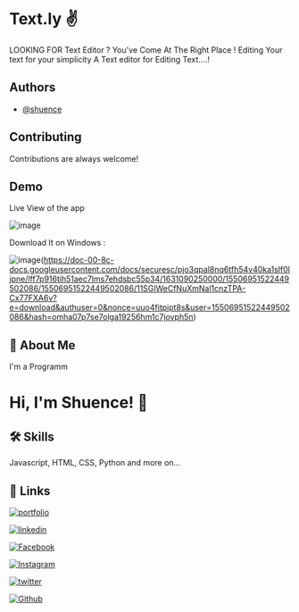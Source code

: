 
# Text.ly ✌️

LOOKING FOR Text Editor ?
You've Come At The Right Place !
Editing Your text for your simplicity
A Text editor for Editing Text....!

## Authors

- [@shuence](https://www.github.com/shuence)

## Contributing

Contributions are always welcome!

## Demo

Live View of the app


![image](https://user-images.githubusercontent.com/65482186/132472725-1381047f-4e9c-407c-bcd2-19ee7c3c91ea.png)


Download It on Windows :



![image](https://user-images.githubusercontent.com/65482186/132475801-b386708e-e23e-43cf-a37b-ffbc7acce7ff.png)(https://doc-00-8c-docs.googleusercontent.com/docs/securesc/pjo3qpal8nq6tfh54v40ka1slf0ljpne/lff7p916tih51aec7lms7ehdsbc55p34/1631090250000/15506951522449502086/15506951522449502086/11SGlWeCfNuXmNal1cnzTPA-Cx77FXA6v?e=download&authuser=0&nonce=uuo4fitpipt8s&user=15506951522449502086&hash=omha07p7se7olga19256hm1c7jovph5n)
## 🚀 About Me

I'm a Programm

# Hi, I'm Shuence! 👋

## 🛠 Skills

Javascript, HTML, CSS, Python and more on...

## 🔗 Links

[![portfolio](https://img.shields.io/badge/my_portfolio-000?&logo=ko-fi&logoColor=)](https://shuence.netlify.app/)  

[![linkedin](https://img.shields.io/badge/linkedin-0A66C2?&logo=linkedin&logoColor=black)](https://www.linkedin.com/in/shuence-823a62203/)

[![Facebook](https://img.shields.io/badge/Facebook-1877F2?&logo=facebook&logoColor=black)](https://www.facebook.com/shubham.pitekar.1/)

[![Instagram](https://img.shields.io/badge/Instagram-E4405F?&logo=instagram&logoColor=black)](https://www.instagram.com/shuence/)

[![twitter](https://img.shields.io/badge/twitter-1DA1F2?&logoColor=white)](https://twitter.com/ShubhamPitekar)

[![Github](https://img.shields.io/badge/GitHub-100000?&logo=github&logoColor=white)](https://github.com.com/shuence)
